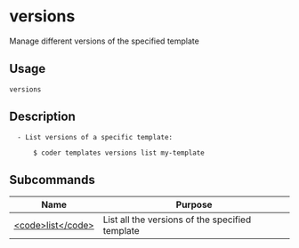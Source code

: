 
# versions

 
Manage different versions of the specified template


## Usage
```console
versions
```

## Description
```console
  - List versions of a specific template:                                       

      $ coder templates versions list my-template 
```

## Subcommands
| Name |   Purpose |
| ---- |   ----- |
| [&lt;code&gt;list&lt;/code&gt;](./templates_versions_list) | List all the versions of the specified template |
